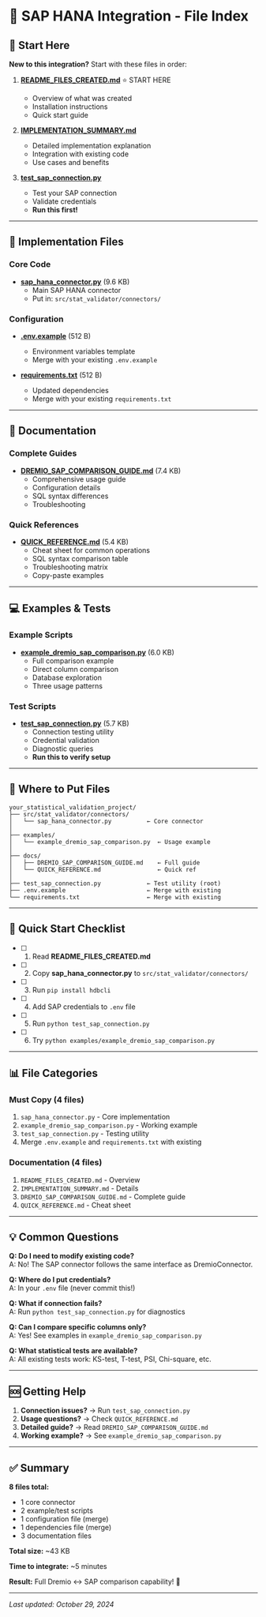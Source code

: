 # 📑 SAP HANA Integration - File Index

## 🚀 Start Here

**New to this integration?** Start with these files in order:

1. **[README_FILES_CREATED.md](README_FILES_CREATED.md)** ⭐ START HERE
   - Overview of what was created
   - Installation instructions
   - Quick start guide

2. **[IMPLEMENTATION_SUMMARY.md](IMPLEMENTATION_SUMMARY.md)**
   - Detailed implementation explanation
   - Integration with existing code
   - Use cases and benefits

3. **[test_sap_connection.py](test_sap_connection.py)**
   - Test your SAP connection
   - Validate credentials
   - **Run this first!**

---

## 🔧 Implementation Files

### Core Code
- **[sap_hana_connector.py](sap_hana_connector.py)** (9.6 KB)
  - Main SAP HANA connector
  - Put in: `src/stat_validator/connectors/`

### Configuration
- **[.env.example](.env.example)** (512 B)
  - Environment variables template
  - Merge with your existing `.env.example`

- **[requirements.txt](requirements.txt)** (512 B)
  - Updated dependencies
  - Merge with your existing `requirements.txt`

---

## 📖 Documentation

### Complete Guides
- **[DREMIO_SAP_COMPARISON_GUIDE.md](DREMIO_SAP_COMPARISON_GUIDE.md)** (7.4 KB)
  - Comprehensive usage guide
  - Configuration details
  - SQL syntax differences
  - Troubleshooting

### Quick References
- **[QUICK_REFERENCE.md](QUICK_REFERENCE.md)** (5.4 KB)
  - Cheat sheet for common operations
  - SQL syntax comparison table
  - Troubleshooting matrix
  - Copy-paste examples

---

## 💻 Examples & Tests

### Example Scripts
- **[example_dremio_sap_comparison.py](example_dremio_sap_comparison.py)** (6.0 KB)
  - Full comparison example
  - Direct column comparison
  - Database exploration
  - Three usage patterns

### Test Scripts
- **[test_sap_connection.py](test_sap_connection.py)** (5.7 KB)
  - Connection testing utility
  - Credential validation
  - Diagnostic queries
  - **Run this to verify setup**

---

## 📂 Where to Put Files

```
your_statistical_validation_project/
├── src/stat_validator/connectors/
│   └── sap_hana_connector.py          ← Core connector
│
├── examples/
│   └── example_dremio_sap_comparison.py  ← Usage example
│
├── docs/
│   ├── DREMIO_SAP_COMPARISON_GUIDE.md    ← Full guide
│   └── QUICK_REFERENCE.md                ← Quick ref
│
├── test_sap_connection.py             ← Test utility (root)
├── .env.example                       ← Merge with existing
└── requirements.txt                   ← Merge with existing
```

---

## 🎯 Quick Start Checklist

- [ ] 1. Read **README_FILES_CREATED.md**
- [ ] 2. Copy **sap_hana_connector.py** to `src/stat_validator/connectors/`
- [ ] 3. Run `pip install hdbcli`
- [ ] 4. Add SAP credentials to `.env` file
- [ ] 5. Run `python test_sap_connection.py`
- [ ] 6. Try `python examples/example_dremio_sap_comparison.py`

---

## 📊 File Categories

### Must Copy (4 files)
1. `sap_hana_connector.py` - Core implementation
2. `example_dremio_sap_comparison.py` - Working example
3. `test_sap_connection.py` - Testing utility
4. Merge `.env.example` and `requirements.txt` with existing

### Documentation (4 files)
1. `README_FILES_CREATED.md` - Overview
2. `IMPLEMENTATION_SUMMARY.md` - Details
3. `DREMIO_SAP_COMPARISON_GUIDE.md` - Complete guide
4. `QUICK_REFERENCE.md` - Cheat sheet

---

## 💡 Common Questions

**Q: Do I need to modify existing code?**  
A: No! The SAP connector follows the same interface as DremioConnector.

**Q: Where do I put credentials?**  
A: In your `.env` file (never commit this!)

**Q: What if connection fails?**  
A: Run `python test_sap_connection.py` for diagnostics

**Q: Can I compare specific columns only?**  
A: Yes! See examples in `example_dremio_sap_comparison.py`

**Q: What statistical tests are available?**  
A: All existing tests work: KS-test, T-test, PSI, Chi-square, etc.

---

## 🆘 Getting Help

1. **Connection issues?** → Run `test_sap_connection.py`
2. **Usage questions?** → Check `QUICK_REFERENCE.md`
3. **Detailed guide?** → Read `DREMIO_SAP_COMPARISON_GUIDE.md`
4. **Working example?** → See `example_dremio_sap_comparison.py`

---

## ✅ Summary

**8 files total:**
- 1 core connector
- 2 example/test scripts
- 1 configuration file (merge)
- 1 dependencies file (merge)
- 3 documentation files

**Total size:** ~43 KB

**Time to integrate:** ~5 minutes

**Result:** Full Dremio ↔️ SAP comparison capability! 🎉

---

*Last updated: October 29, 2024*